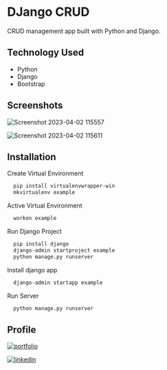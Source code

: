 # DJango CRUD
CRUD management app built with Python and Django.

## Technology Used

 - Python
 - Django
 - Bootstrap


## Screenshots

![Screenshot 2023-04-02 115557](https://user-images.githubusercontent.com/110741425/229336394-0772ba99-f88f-41bd-a727-916676cf1ca7.png)

![Screenshot 2023-04-02 115611](https://user-images.githubusercontent.com/110741425/229336414-86e7c663-3b2c-4720-92d6-2d3c2a8da40f.png)

## Installation

Create Virtual Environment

```bash
  pip install virtualenvwrapper-win
  mkvirtualenv example
```

Active Virtual Environment

```bash
  workon example
```

Run Django Project

```bash
  pip install django
  django-admin startproject example
  python manage.py runserver
```

Install django app

```bash
  django-admin startapp example 
```

Run Server

```bash
  python manage.py runserver
```
    
## Profile
[![portfolio](https://img.shields.io/badge/my_portfolio-000?style=for-the-badge&logo=ko-fi&logoColor=white)](https://github.com/sudarshan24-byte)

[![linkedin](https://img.shields.io/badge/linkedin-0A66C2?style=for-the-badge&logo=linkedin&logoColor=white)](https://www.linkedin.com/in/sudarshan-trifaley/)


